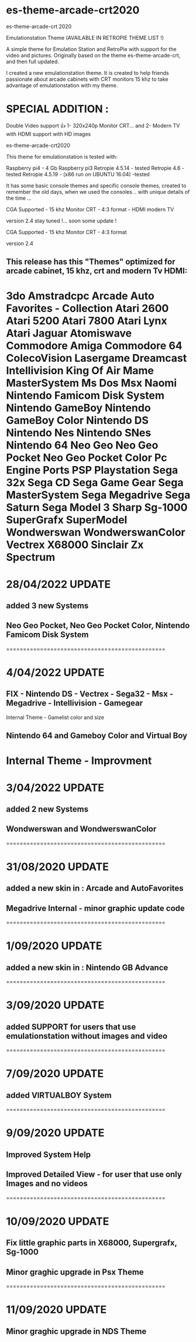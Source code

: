 # es-theme-arcade-crt2020
es-theme-arcade-crt 2020

Emulationstation Theme (AVAILABLE IN RETROPIE THEME LIST !)

A simple theme for Emulation Station and RetroPie with support for the video and pictures. Originally based on the theme es-theme-arcade-crt, and then full updated.

I created a new emulationstation theme. It is created to help friends passionate about arcade cabinets with CRT monitors 15 khz to take advantage of emulationstation with my theme.

# SPECIAL ADDITION :
Double Video support 👍 1- 320x240p Monitor CRT... and 2- Modern TV with HDMI support with HD images

es-theme-arcade-crt2020

This theme for emulationstation is tested with:

Raspberry pi4 - 4 Gb
Raspberry pi3
Retropie 4.5.14 - tested
Retropie 4.6 - tested
Retropie 4.5.19 - (x86 run on UBUNTU 16.04) -tested

It has some basic console themes and specific console themes, created to remember the old days, when we used the consoles .. with unique details of the time ...

CGA Supported - 15 khz Monitor CRT - 4:3 format - HDMI modern TV

version 2.4 stay tuned !... soon some update !

CGA Supported - 15 khz Monitor CRT - 4:3 format

version 2.4

## This release has this "Themes" optimized for arcade cabinet, 15 khz, crt and modern Tv HDMI:

3do
Amstradcpc 
Arcade
Auto Favorites - Collection
Atari 2600
Atari 5200
Atari 7800
Atari Lynx
Atari Jaguar
Atomiswave
Commodore Amiga
Commodore 64
ColecoVision
Lasergame
Dreamcast
Intellivision
King Of Air
Mame
MasterSystem
Ms Dos
Msx
Naomi
Nintendo Famicom Disk System
Nintendo GameBoy
Nintendo GameBoy Color
Nintendo DS
Nintendo Nes
Nintendo SNes
Nintendo 64
Neo Geo
Neo Geo Pocket
Neo Geo Pocket Color
Pc Engine
Ports
PSP
Playstation
Sega 32x
Sega CD
Sega Game Gear
Sega MasterSystem
Sega Megadrive
Sega Saturn
Sega Model 3
Sharp Sg-1000
SuperGrafx
SuperModel
Wondwerswan
WondwerswanColor
Vectrex
X68000
Sinclair Zx Spectrum
===============================================
# 28/04/2022 UPDATE
## added 3 new Systems
## Neo Geo Pocket, Neo Geo Pocket Color, Nintendo Famicom Disk System
===============================================
#
# 4/04/2022 UPDATE
## FIX - Nintendo DS - Vectrex - Sega32 - Msx - Megadrive - Intellivision - Gamegear 
Internal Theme - Gamelist color and size
## Nintendo 64 and Gameboy Color and Virtual Boy
Internal Theme - Improvment
===============================================
#
# 3/04/2022 UPDATE
## added 2 new Systems
## Wondwerswan and WondwerswanColor
===============================================
#
# 31/08/2020 UPDATE
## added a new skin in : Arcade and AutoFavorites
## Megadrive Internal - minor graphic update code
===============================================
#
# 1/09/2020 UPDATE
## added a new skin in : Nintendo GB Advance
===============================================
#
# 3/09/2020 UPDATE
## added SUPPORT for users that use emulationstation without images and video
===============================================
#
# 7/09/2020 UPDATE
## added VIRTUALBOY System
===============================================
#
# 9/09/2020 UPDATE
## Improved System Help
## Improved Detailed View - for user that use only Images and no videos
===============================================
#
# 10/09/2020 UPDATE
## Fix little graphic parts in X68000, Supergrafx, Sg-1000
## Minor graghic upgrade in Psx Theme
===============================================
#
# 11/09/2020 UPDATE
## Minor graghic upgrade in NDS Theme
